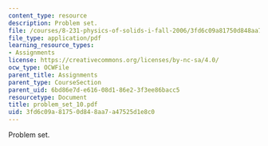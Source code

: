 ```yaml
---
content_type: resource
description: Problem set.
file: /courses/8-231-physics-of-solids-i-fall-2006/3fd6c09a81750d848aa7a47525d1e8c0_problem_set_10.pdf
file_type: application/pdf
learning_resource_types:
- Assignments
license: https://creativecommons.org/licenses/by-nc-sa/4.0/
ocw_type: OCWFile
parent_title: Assignments
parent_type: CourseSection
parent_uid: 6bd86e7d-e616-08d1-86e2-3f3ee86bacc5
resourcetype: Document
title: problem_set_10.pdf
uid: 3fd6c09a-8175-0d84-8aa7-a47525d1e8c0
---
```

Problem set.